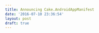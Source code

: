 ```yaml
---
title: Announcing Cake.AndroidAppManifest
date: '2016-07-10 23:36:54'
layout: post
draft: true
---
```

